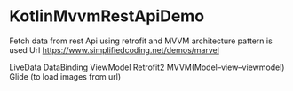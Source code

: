# KotlinMvvmRestApiDemo
Fetch data from rest Api using retrofit and MVVM architecture pattern is used
Url https://www.simplifiedcoding.net/demos/marvel

LiveData
DataBinding
ViewModel
Retrofit2
MVVM(Model–view–viewmodel)
Glide (to load images from url)
